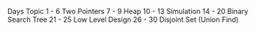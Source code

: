 

Days	Topic
1 - 6	Two Pointers
7 - 9	Heap
10 - 13	Simulation
14 - 20	Binary Search Tree
21 - 25	Low Level Design
26 - 30	Disjoint Set (Union Find)
